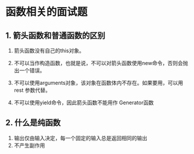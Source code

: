 # 函数相关的面试题

## 1. 箭头函数和普通函数的区别

1. 箭头函数没有自己的this对象。

2. 不可以当作构造函数，也就是说，不可以对箭头函数使用new命令，否则会抛出一个错误。

3. 不可以使用arguments对象，该对象在函数体内不存在。如果要用，可以用 rest 参数代替。

4. 不可以使用yield命令，因此箭头函数不能用作 Generator函数

## 2. 什么是纯函数

1. 输出仅由输入决定，每一个固定的输入总是返回相同的输出
2. 不产生副作用